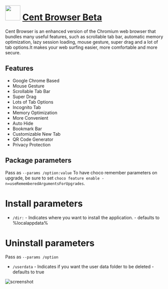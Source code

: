 # <img src="https://cdn.rawgit.com/JourneyOver/chocolatey-packages/475edf21f7a9a51c8bc5aabfb123bd8e41101f73/icons/centbrowser.png" width="48" height="48"/> [Cent Browser Beta](https://chocolatey.org/packages/CentBrowser)

Cent Browser is an enhanced version of the Chromium web browser that bundles many useful features, such as scrollable tab bar, automatic memory optimization, lazy session loading, mouse gesture, super drag and a lot of tab options.It makes your web surfing easier, more comfortable and more secure.

## Features

-   Google Chrome Based
-   Mouse Gesture
-   Scrollable Tab Bar
-   Super Drag
-   Lots of Tab Options
-   Incognito Tab
-   Memory Optimization
-   More Convenient
-   Auto Hide
-   Bookmark Bar
-   Customizable New Tab
-   QR Code Generator
-   Privacy Protection

## Package parameters

Pass as `--params /option:value`
To have choco remember parameters on upgrade, be sure to set `choco feature enable -n=useRememberedArgumentsForUpgrades`.

# Install parameters

-   `/dir:` - Indicates where you want to install the application. - defaults to %localappdata%

# Uninstall parameters

Pass as `--params /option`

-   `/userdata` - Indicates if you want the user data folder to be deleted - defaults to true

![screenshot](https://raw.githubusercontent.com/JourneyOver/chocolatey-packages/master/readme_imgs/centbrowser.png)
